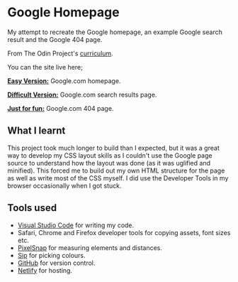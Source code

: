 # Google Homepage

My attempt to recreate the Google homepage, an example Google search result and the Google 404 page.

From The Odin Project's [curriculum](http://www.theodinproject.com/courses/web-development-101/lessons/html-css).

You can the site live here;

[**Easy Version:**](https://google-homepage-odin-project.netlify.com) Google.com homepage.

[**Difficult Version:**](https://google-homepage-odin-project.netlify.com/search) Google.com search results page.

[**Just for fun:**](https://google-homepage-odin-project.netlify.com/404.html) Google.com 404 page.


## What I learnt

This project took much longer to build than I expected, but it was a great way to develop my CSS layout skills as I couldn't use the Google page source to understand how the layout was done (as it was uglified and minified). This forced me to build out my own HTML structure for the page as well as write most of the CSS myself. I did use the Developer Tools in my browser occasionally when I got stuck.


## Tools used

- [Visual Studio Code](https://code.visualstudio.com/) for writing my code.
- Safari, Chrome and Firefox developer tools for copying assets, font sizes etc.
- [PixelSnap](https://getpixelsnap.com) for measuring elements and distances.
- [Sip](http://sipapp.io/) for picking colours.
- [GitHub](https://github.com) for version control.
- [Netlify](netlify.com) for hosting.